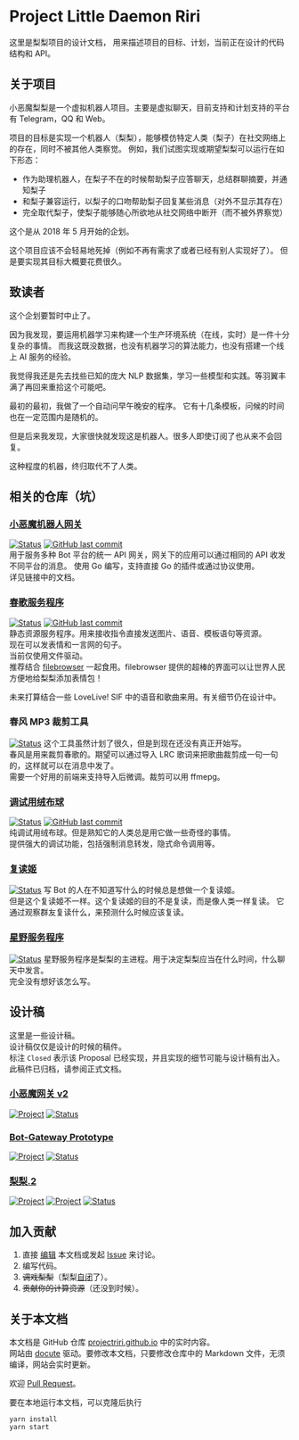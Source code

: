 # Project Little Daemon Riri

这里是梨梨项目的设计文档，
用来描述项目的目标、计划，当前正在设计的代码结构和 API。

## 关于项目

小恶魔梨梨是一个虚拟机器人项目。主要是虚拟聊天，目前支持和计划支持的平台有 Telegram，QQ 和 Web。

项目的目标是实现一个机器人（梨梨），能够模仿特定人类（梨子）在社交网络上的存在，同时不被其他人类察觉。
例如，我们试图实现或期望梨梨可以运行在如下形态：

+ 作为助理机器人，在梨子不在的时候帮助梨子应答聊天，总结群聊摘要，并通知梨子
+ 和梨子兼容运行，以梨子的口吻帮助梨子回复某些消息（对外不显示其存在）
+ 完全取代梨子，使梨子能够随心所欲地从社交网络中断开（而不被外界察觉）

这个是从 2018 年 5 月开始的企划。

这个项目应该不会轻易地死掉（例如不再有需求了或者已经有别人实现好了）。
但是要实现其目标大概要花费很久。

## 致读者

这个企划要暂时中止了。

因为我发现，要运用机器学习来构建一个生产环境系统（在线，实时）是一件十分复杂的事情。
而我这既没数据，也没有机器学习的算法能力，也没有搭建一个线上 AI 服务的经验。

我觉得我还是先去找些已知的庞大 NLP 数据集，学习一些模型和实践。等羽翼丰满了再回来重拾这个可能吧。

最初的最初，我做了一个自动问早午晚安的程序。
它有十几条模板，问候的时间也在一定范围内是随机的。

但是后来我发现，大家很快就发现这是机器人。很多人即使订阅了也从来不会回复。

这种程度的机器，终归取代不了人类。

## 相关的仓库（坑）

### [小恶魔机器人网关](https://projectriri.github.io/bot-gateway) 
  
  [![Status](https://img.shields.io/badge/status-beta-green.svg)](https://projectriri.github.io/bot-gateway)
  [![GitHub last commit](https://img.shields.io/github/last-commit/projectriri/bot-gateway.svg)](https://github.com/projectriri/bot-gateway)  
  用于服务多种 Bot 平台的统一 API 网关，网关下的应用可以通过相同的 API 收发不同平台的消息。
  使用 Go 编写，支持直接 Go 的插件或通过协议使用。  
  详见链接中的文档。

### [春歌服务程序](https://github.com/projectriri/haruka)
  
  [![Status](https://img.shields.io/badge/status-next%20stage%20in%20design-%233ed2ff.svg)](https://github.com/projectriri/haruka)
  [![GitHub last commit](https://img.shields.io/github/last-commit/projectriri/haruka.svg)](https://github.com/projectriri/haruka)  
  静态资源服务程序。用来接收指令直接发送图片、语音、模板语句等资源。  
  现在可以发表情和一言网的句子。  
  当前仅使用文件驱动。  
  推荐结合 [filebrowser](https://github.com/filebrowser/filebrowser) 一起食用。filebrowser 提供的超棒的界面可以让世界人民方便地给梨梨添加表情包！

  未来打算结合一些 LoveLive! SIF 中的语音和歌曲来用。有关细节仍在设计中。

### 春风 MP3 裁剪工具

  [![Status](https://img.shields.io/badge/status-in%20design-ff69b4.svg)](#)
  这个工具虽然计划了很久，但是到现在还没有真正开始写。  
  春风是用来裁剪春歌的。期望可以通过导入 LRC 歌词来把歌曲裁剪成一句一句的，这样就可以在消息中发了。  
  需要一个好用的前端来支持导入后微调。裁剪可以用 ffmepg。
  
### [调试用绒布球](https://github.com/projectriri/rbq)

  [![Status](https://img.shields.io/badge/status-stable-brightgreen.svg)](https://github.com/projectriri/rbq)
  [![GitHub last commit](https://img.shields.io/github/last-commit/projectriri/rbq.svg)](https://github.com/projectriri/rbq)  
  纯调试用绒布球。但是熟知它的人类总是用它做一些奇怪的事情。  
  提供强大的调试功能，包括强制消息转发，隐式命令调用等。
  
### [复读姬](https://github.com/projectriri/repeatress)

  [![Status](https://img.shields.io/badge/status-in%20design-ff69b4.svg)](#) 
  写 Bot 的人在不知道写什么的时候总是想做一个复读姬。  
  但是这个复读姬不一样。这个复读姬的目的不是复读，而是像人类一样复读。
  它通过观察群友复读什么，来预测什么时候应该复读。
  
### [星野服务程序](#)

  [![Status](https://img.shields.io/badge/status-in%20design-ff69b4.svg)](#)
  星野服务程序是梨梨的主进程。用于决定梨梨应当在什么时间，什么聊天中发言。  
  完全没有想好该怎么写。
  
## 设计稿

这里是一些设计稿。  
设计稿仅仅是设计的时候的稿件。  
标注 `Closed` 表示该 Proposal 已经实现，并且实现的细节可能与设计稿有出入。
此稿件已归档，请参阅正式文档。

### [小恶魔网关 v2](/Gateway)

  [![Project](https://img.shields.io/badge/project-Bot--Gateway-%23c0c15b.svg)](#小恶魔机器人网关)
  [![Status](https://img.shields.io/badge/status-closed-%236f42c1.svg)](#)

### [Bot-Gateway Prototype](/Bot-Gateway)

  [![Project](https://img.shields.io/badge/project-Bot--Gateway-%23c0c15b.svg)](#小恶魔机器人网关)
  [![Status](https://img.shields.io/badge/status-closed-%236f42c1.svg)](#)

### [梨梨.2](/Riri-2)

  [![Project](https://img.shields.io/badge/project-haruka-%23c0c15b.svg)](#春歌服务程序)
  [![Project](https://img.shields.io/badge/project-hoshino-%23c0c15b.svg)](#星野服务程序)
  [![Status](https://img.shields.io/badge/status-partly%20closed-yellow.svg)](#)

## 加入贡献

1. 直接 [编辑](https://github.com/projectriri/projectriri.github.io/new/master) 本文档或发起 [Issue](https://github.com/projectriri/projectriri.github.io/issues/new) 来讨论。
2. 编写代码。
3. ~~调戏梨梨~~（梨梨[自闭](#致读者)了）。
4. ~~贡献你的计算资源~~（还没到时候）。

## 关于本文档

本文档是 GitHub 仓库 [projectriri.github.io](https://github.com/projectriri/projectriri.github.io) 中的实时内容。  
网站由 [docute](https://github.com/leptosia/docute) 驱动。要修改本文档，只要修改仓库中的 Markdown 文件，无须编译，网站会实时更新。

欢迎 [Pull Request](https://github.com/projectriri/projectriri.github.io/compare)。

要在本地运行本文档，可以克隆后执行

```shell
yarn install
yarn start
```
